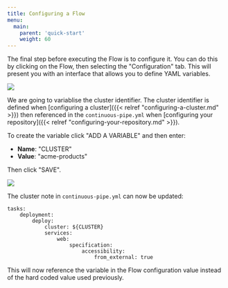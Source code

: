 ```yaml
---
title: Configuring a Flow
menu:
  main:
    parent: 'quick-start'
    weight: 60
---
```

The final step before executing the Flow is to configure it. You can do this by clicking on the Flow, then selecting the "Configuration" tab. This will present you with an interface that allows you to define YAML variables.
 
![](/images/quick-start/flow-configuration-no-config.png)

We are going to variablise the cluster identifier. The cluster identifier is defined when [configuring a cluster]({{< relref "configuring-a-cluster.md" >}}) then referenced in the `continuous-pipe.yml` when [configuring your repository]({{< relref "configuring-your-repository.md" >}}).

To create the variable click "ADD A VARIABLE" and then enter:

- **Name**: "CLUSTER"
- **Value**: "acme-products"

Then click "SAVE".

![](/images/quick-start/flow-configuration-overview.png)

The cluster note in `continuous-pipe.yml` can now be updated:

```
tasks:
    deployment:
        deploy:
            cluster: ${CLUSTER}
            services:
                web:
                    specification:
                        accessibility:
                            from_external: true
```

This will now reference the variable in the Flow configuration value instead of the hard coded value used previously.